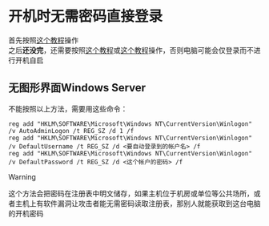 # 开机时无需密码直接登录

首先按照[这个教程](https://blog.csdn.net/yyyxsam/article/details/122584922)操作  
之后**还没完**，还需要按照[这个教程](https://blog.csdn.net/xiaojin21cen/article/details/124221504)或[这个教程](https://www.tree666.com/post/60.html)操作，否则电脑可能会仅登录而不进行开机自启

## 无图形界面Windows Server

不能按照以上方法，需要用这些命令：
```
reg add "HKLM\SOFTWARE\Microsoft\Windows NT\CurrentVersion\Winlogon" /v AutoAdminLogon /t REG_SZ /d 1 /f
reg add "HKLM\SOFTWARE\Microsoft\Windows NT\CurrentVersion\Winlogon" /v DefaultUsername /t REG_SZ /d <要自动登录到的帐户名> /f
reg add "HKLM\SOFTWARE\Microsoft\Windows NT\CurrentVersion\Winlogon" /v DefaultPassword /t REG_SZ /d <这个帐户的密码> /f
```
> [!WARNING]
> 这个方法会把密码在注册表中明文储存，如果主机位于机房或单位等公共场所，或者主机上有软件漏洞让攻击者能无需密码读取注册表，那别人就能获取到这台电脑的开机密码
